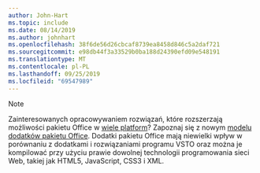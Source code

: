 ```yaml
---
author: John-Hart
ms.topic: include
ms.date: 08/14/2019
ms.author: johnhart
ms.openlocfilehash: 38f6de56d26cbcaf8739ea8458d846c5a2daf721
ms.sourcegitcommit: e98db44f3a33529b0ba188d24390efd09e548191
ms.translationtype: MT
ms.contentlocale: pl-PL
ms.lasthandoff: 09/25/2019
ms.locfileid: "69547989"
---
```

> [!NOTE]
> Zainteresowanych opracowywaniem rozwiązań, które rozszerzają możliwości pakietu Office w [wiele platform](https://dev.office.com/add-in-availability)? Zapoznaj się z nowym [modelu dodatków pakietu Office](https://dev.office.com/docs/add-ins/overview/office-add-ins). Dodatki pakietu Office mają niewielki wpływ w porównaniu z dodatkami i rozwiązaniami programu VSTO oraz można je kompilować przy użyciu prawie dowolnej technologii programowania sieci Web, takiej jak HTML5, JavaScript, CSS3 i XML.
